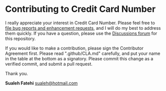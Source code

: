 # Contributing to Credit Card Number

I really appreciate your interest in Credit Card Number. Please feel free to [file bug reports and enhancement requests](https://github.com/sualeh/creditcardnumber/issues), and I will do my best to address them quickly. If you have a question, please use the [Discussions forum](https://github.com/sualeh/creditcardnumber/discussions) for this repository.

If you would like to make a contribution, please sign the Contributor Agreement first. Please read ".github/CLA.md" carefully, and put your name in the table at the bottom as a signatory. Please commit this change as a verified commit, and submit a pull request.

Thank you.

**Sualeh Fatehi** <sualeh@hotmail.com>
